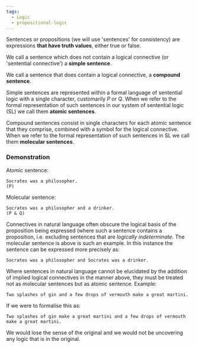 ```yaml
---
tags:
  - Logic
  - propositional-logic
---
```


Sentences or propositions (we will use 'sentences' for consistency) are expressions **that have truth values**, either true or false.

We call a sentence which does not contain a logical connective (or 'sentential connective') a **simple sentence**.

We call a sentence that does contain a logical connective, a **compound sentence**.

Simple sentences are represented within a formal language of sentential logic with a single character, customarily *P* or *Q*. When we refer to the formal representation of such sentences in our system of sentential logic (SL) we call them **atomic sentences**.

Compound sentences consist in single characters for each atomic sentence that they comprise, combined with a symbol for the logical connective. When we refer to the formal representation of such sentences in SL we call them **molecular sentences**.

### Demonstration

Atomic sentence: 

````
Socrates was a philosopher.
(P)
````

Molecular sentence: 

````
Socrates was a philosopher and a drinker.
(P & Q)
````

Connectives in natural language often obscure the logical basis of the proposition being expressed (where such a sentence contains a proposition, i.e. excluding sentences that are *logically indeterminate*. The molecular sentence is above is such an example. In this instance the sentence can be expressed more precisely as:

````
Socrates was a philosopher and Socrates was a drinker.
````

Where sentences in natural language cannot be elucidated by the addition of implied logical connectives in the manner above, they must be treated not as molecular sentences but as atomic sentence. Example:

````
Two splashes of gin and a few drops of vermouth make a great martini.
````

If we were to formalise this as:

````
Two splashes of gin make a great martini and a few drops of vermouth make a great martini.
````

We would lose the sense of the original and we would not be uncovering any logic that is in the original.

